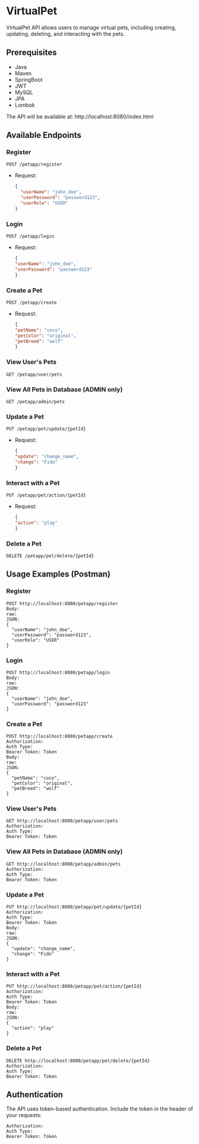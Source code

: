 # VirtualPet

VirtualPet API allows users to manage virtual pets, including creating, updating, deleting, and interacting with the pets.

## Prerequisites

- Java
- Maven
- SpringBoot
- JWT
- MySQL
- JPA
- Lombok

The API will be available at:
http://localhost:8080/index.html

## Available Endpoints

### Register
`POST /petapp/register`
- Request:
  ```json
  {
    "userName": "john_doe",
    "userPassword": "password123",
    "userRole": "USER"
  }
  
### Login
`POST /petapp/login`
- Request:
  ```json
  {
  "userName": "john_doe",
  "userPassword": "password123"
  }
  
### Create a Pet
`POST /petapp/create`
- Request:
  ```json
  {
  "petName": "coco",
  "petColor": "original",
  "petBreed": "wolf"
  }
  
### View User's Pets
`GET /petapp/user/pets`

### View All Pets in Database (ADMIN only)
`GET /petapp/admin/pets`

### Update a Pet
`PUT /petapp/pet/update/{petId}`
- Request:
  ```json
  {
  "update": "change_name",
  "change": "Fido"
  }

### Interact with a Pet
`PUT /petapp/pet/action/{petId}`
- Request:
  ```json
  {
  "action": "play"
  }

### Delete a Pet
`DELETE /petapp/pet/delete/{petId}`

## Usage Examples (Postman)

### Register
  ```Postman
POST http://localhost:8080/petapp/register
Body:
raw:
JSON:
  {
    "userName": "john_doe",
    "userPassword": "password123",
    "userRole": "USER"
  }
```
### Login
  ```Postman
POST http://localhost:8080/petapp/login
Body:
raw:
JSON:
  {
    "userName": "john_doe",
    "userPassword": "password123"
  }
```
### Create a Pet
  ```Postman
POST http://localhost:8080/petapp/create
Authorization:
Auth Type:
Bearer Token: Token
Body:
raw:
JSON:
  {
    "petName": "coco",
    "petColor": "original",
    "petBreed": "wolf"
  }
```
### View User's Pets
  ```Postman
GET http://localhost:8080/petapp/user/pets
Authorization:
Auth Type:
Bearer Token: Token
```
### View All Pets in Database (ADMIN only)
  ```Postman
GET http://localhost:8080/petapp/admin/pets
Authorization:
Auth Type:
Bearer Token: Token
```
### Update a Pet
  ```Postman
PUT http://localhost:8080/petapp/pet/update/{petId}
Authorization:
Auth Type:
Bearer Token: Token
Body:
raw:
JSON:
  {
    "update": "change_name",
    "change": "Fido"
  }
```
### Interact with a Pet
  ```Postman
PUT http://localhost:8080/petapp/pet/action/{petId}
Authorization:
Auth Type:
Bearer Token: Token
Body:
raw:
JSON:
  {
    "action": "play"
  }
```
### Delete a Pet
  ```Postman
DELETE http://localhost:8080/petapp/pet/delete/{petId}
Authorization:
Auth Type:
Bearer Token: Token
```
## Authentication
The API uses token-based authentication. Include the token in the header of your requests:
  ```Postman
Authorization:
Auth Type:
Bearer Token: Token
```
